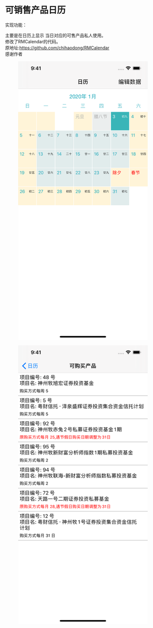 # 可销售产品日历

实现功能：

主要是在日历上显示 当日对应的可售产品私人使用。  
修改了RMCalendar的代码。  
原地址:https://github.com/chihaodong/RMCalendar  
感谢作者

<p align="center">
	<img src="https://github.com/inszh/vendibilityItem/blob/master/Preview/Simulator%20Screen%20Shot%20-%20iPhone%2011%20Pro%20Max%20-%202020-01-03%20at%2009.41.08.png" alt="Sample"  width="420" height="900">
	<p align="center">
	</p>
</p>

<p align="center">
	<img src="https://github.com/inszh/vendibilityItem/blob/master/Preview/Simulator%20Screen%20Shot%20-%20iPhone%2011%20Pro%20Max%20-%202020-01-03%20at%2009.41.12.png" alt="Sample"  width="420" height="900">
	<p align="center">
	</p>
</p>
